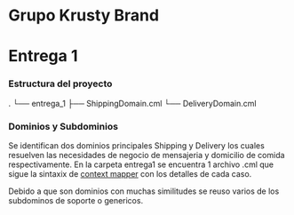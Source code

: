 # Grupo Krusty Brand


# Entrega 1

### Estructura del proyecto
.
└── entrega_1
    ├── ShippingDomain.cml
    └── DeliveryDomain.cml


### Dominios y Subdominios

Se identifican dos dominios principales Shipping y Delivery los cuales resuelven las necesidades de negocio de mensajeria y domicilio de comida respectivamente. En la carpeta entrega1 se encuentra 1 archivo .cml que sigue la sintaxix de [context mapper](https://contextmapper.org/) con los detalles de cada caso. 

Debido a que son dominios con muchas similitudes se reuso varios de los subdominos de soporte o genericos.
